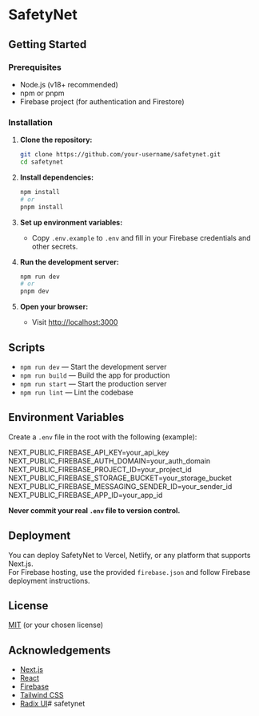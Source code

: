 # SafetyNet

## Getting Started

### Prerequisites

- Node.js (v18+ recommended)
- npm or pnpm
- Firebase project (for authentication and Firestore)

### Installation

1. **Clone the repository:**
   ```sh
   git clone https://github.com/your-username/safetynet.git
   cd safetynet
   ```

2. **Install dependencies:**
   ```sh
   npm install
   # or
   pnpm install
   ```

3. **Set up environment variables:**
   - Copy `.env.example` to `.env` and fill in your Firebase credentials and other secrets.

4. **Run the development server:**
   ```sh
   npm run dev
   # or
   pnpm dev
   ```

5. **Open your browser:**
   - Visit [http://localhost:3000](http://localhost:3000)

## Scripts

- `npm run dev` — Start the development server
- `npm run build` — Build the app for production
- `npm run start` — Start the production server
- `npm run lint` — Lint the codebase

## Environment Variables

Create a `.env` file in the root with the following (example):

NEXT_PUBLIC_FIREBASE_API_KEY=your_api_key
NEXT_PUBLIC_FIREBASE_AUTH_DOMAIN=your_auth_domain
NEXT_PUBLIC_FIREBASE_PROJECT_ID=your_project_id
NEXT_PUBLIC_FIREBASE_STORAGE_BUCKET=your_storage_bucket
NEXT_PUBLIC_FIREBASE_MESSAGING_SENDER_ID=your_sender_id
NEXT_PUBLIC_FIREBASE_APP_ID=your_app_id

**Never commit your real `.env` file to version control.**

## Deployment

You can deploy SafetyNet to Vercel, Netlify, or any platform that supports Next.js.  
For Firebase hosting, use the provided `firebase.json` and follow Firebase deployment instructions.

## License

[MIT](LICENSE) (or your chosen license)

## Acknowledgements

- [Next.js](https://nextjs.org/)
- [React](https://react.dev/)
- [Firebase](https://firebase.google.com/)
- [Tailwind CSS](https://tailwindcss.com/)
- [Radix UI](https://www.radix-ui.com/)#   s a f e t y n e t 
 
 
